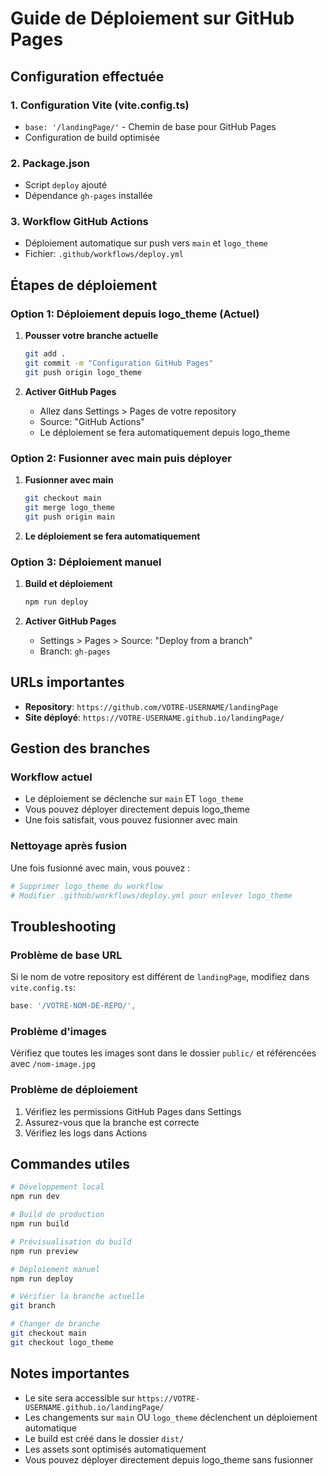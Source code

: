 # Guide de Déploiement sur GitHub Pages

## Configuration effectuée

### 1. Configuration Vite (vite.config.ts)
- `base: '/landingPage/'` - Chemin de base pour GitHub Pages
- Configuration de build optimisée

### 2. Package.json
- Script `deploy` ajouté
- Dépendance `gh-pages` installée

### 3. Workflow GitHub Actions
- Déploiement automatique sur push vers `main` et `logo_theme`
- Fichier: `.github/workflows/deploy.yml`

## Étapes de déploiement

### Option 1: Déploiement depuis logo_theme (Actuel)

1. **Pousser votre branche actuelle**
   ```bash
   git add .
   git commit -m "Configuration GitHub Pages"
   git push origin logo_theme
   ```

2. **Activer GitHub Pages**
   - Allez dans Settings > Pages de votre repository
   - Source: "GitHub Actions"
   - Le déploiement se fera automatiquement depuis logo_theme

### Option 2: Fusionner avec main puis déployer

1. **Fusionner avec main**
   ```bash
   git checkout main
   git merge logo_theme
   git push origin main
   ```

2. **Le déploiement se fera automatiquement**

### Option 3: Déploiement manuel

1. **Build et déploiement**
   ```bash
   npm run deploy
   ```

2. **Activer GitHub Pages**
   - Settings > Pages > Source: "Deploy from a branch"
   - Branch: `gh-pages`

## URLs importantes

- **Repository**: `https://github.com/VOTRE-USERNAME/landingPage`
- **Site déployé**: `https://VOTRE-USERNAME.github.io/landingPage/`

## Gestion des branches

### Workflow actuel
- Le déploiement se déclenche sur `main` ET `logo_theme`
- Vous pouvez déployer directement depuis logo_theme
- Une fois satisfait, vous pouvez fusionner avec main

### Nettoyage après fusion
Une fois fusionné avec main, vous pouvez :
```bash
# Supprimer logo_theme du workflow
# Modifier .github/workflows/deploy.yml pour enlever logo_theme
```

## Troubleshooting

### Problème de base URL
Si le nom de votre repository est différent de `landingPage`, modifiez dans `vite.config.ts`:
```typescript
base: '/VOTRE-NOM-DE-REPO/',
```

### Problème d'images
Vérifiez que toutes les images sont dans le dossier `public/` et référencées avec `/nom-image.jpg`

### Problème de déploiement
1. Vérifiez les permissions GitHub Pages dans Settings
2. Assurez-vous que la branche est correcte
3. Vérifiez les logs dans Actions

## Commandes utiles

```bash
# Développement local
npm run dev

# Build de production
npm run build

# Prévisualisation du build
npm run preview

# Déploiement manuel
npm run deploy

# Vérifier la branche actuelle
git branch

# Changer de branche
git checkout main
git checkout logo_theme
```

## Notes importantes

- Le site sera accessible sur `https://VOTRE-USERNAME.github.io/landingPage/`
- Les changements sur `main` OU `logo_theme` déclenchent un déploiement automatique
- Le build est créé dans le dossier `dist/`
- Les assets sont optimisés automatiquement
- Vous pouvez déployer directement depuis logo_theme sans fusionner 